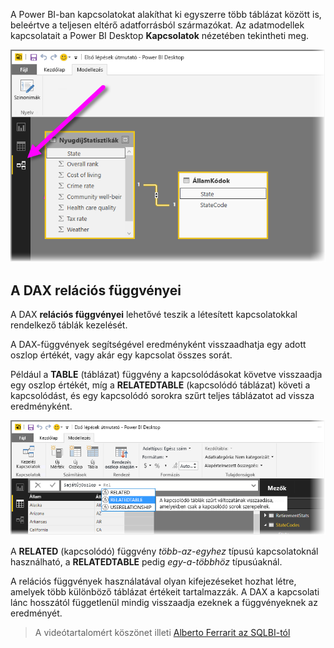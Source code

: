 A Power BI-ban kapcsolatokat alakíthat ki egyszerre több táblázat között is, beleértve a teljesen eltérő adatforrásból származókat. Az adatmodellek kapcsolatait a Power BI Desktop **Kapcsolatok** nézetében tekintheti meg.

![](media/7-5-table-relationships-and-dax/dax-relationships_1.png)

## <a name="dax-relational-functions"></a>A DAX relációs függvényei
A DAX **relációs függvényei** lehetővé teszik a létesített kapcsolatokkal rendelkező táblák kezelését.

A DAX-függvények segítségével eredményként visszaadhatja egy adott oszlop értékét, vagy akár egy kapcsolat összes sorát.

Például a **TABLE** (táblázat) függvény a kapcsolódásokat követve visszaadja egy oszlop értékét, míg a **RELATEDTABLE** (kapcsolódó táblázat) követi a kapcsolódást, és egy kapcsolódó sorokra szűrt teljes táblázatot ad vissza eredményként.

![](media/7-5-table-relationships-and-dax/dax-relationships_2.png)

A **RELATED** (kapcsolódó) függvény *több-az-egyhez* típusú kapcsolatoknál használható, a **RELATEDTABLE** pedig *egy-a-többhöz* típusúaknál.

A relációs függvények használatával olyan kifejezéseket hozhat létre, amelyek több különböző táblázat értékeit tartalmazzák. A DAX a kapcsolati lánc hosszától függetlenül mindig visszaadja ezeknek a függvényeknek az eredményét.

> A videótartalomért köszönet illeti [Alberto Ferrarit az SQLBI-tól](http://www.sqlbi.com/learning-dax)
> 
> 

